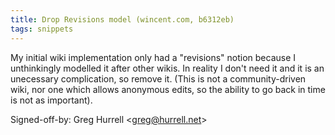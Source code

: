 ```yaml
---
title: Drop Revisions model (wincent.com, b6312eb)
tags: snippets
---
```


My initial wiki implementation only had a "revisions" notion because I unthinkingly modelled it after other wikis. In reality I don't need it and it is an unecessary complication, so remove it. (This is not a community-driven wiki, nor one which allows anonymous edits, so the ability to go back in time is not as important).

Signed-off-by: Greg Hurrell &lt;greg@hurrell.net&gt;
